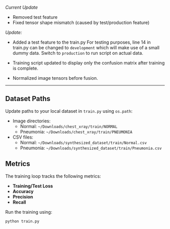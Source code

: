 *Current Update*
- Removed test feature
- Fixed tensor shape mismatch (caused by test/production feature)

*Update:*

- Added a test feature to the train.py
For testing purposes, line 14 in train.py can be changed to `development` which will make use of a small dummy data. Switch to `production` to run script on actual data.

- Training script updated to display only the confusion matrix after training is complete.

- Normalized image tensors before fusion.


---
## Dataset Paths
Update paths to your local dataset in `train.py` using `os.path`:
- Image directories:
  - Normal: `~/Downloads/chest_xray/train/NORMAL`
  - Pneumonia: `~/Downloads/chest_xray/train/PNEUMONIA`
- CSV files:
  - Normal: `~/Downloads/synthesized_dataset/train/Normal.csv`
  - Pneumonia: `~/Downloads/synthesized_dataset/train/Pneumonia.csv`

## Metrics
The training loop tracks the following metrics:
- **Training/Test Loss**
- **Accuracy**
- **Precision**
- **Recall**

Run the training using:
```python
python train.py
```